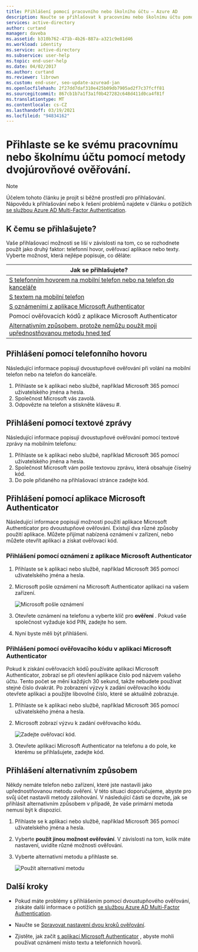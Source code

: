 ```yaml
---
title: Přihlášení pomocí pracovního nebo školního účtu – Azure AD
description: Naučte se přihlašovat k pracovnímu nebo školnímu účtu pomocí různých metod ověřování dvou faktorů.
services: active-directory
author: curtand
manager: daveba
ms.assetid: b310b762-471b-4b26-887a-a321c9e81d46
ms.workload: identity
ms.service: active-directory
ms.subservice: user-help
ms.topic: end-user-help
ms.date: 04/02/2017
ms.author: curtand
ms.reviewer: librown
ms.custom: end-user, seo-update-azuread-jan
ms.openlocfilehash: 2f27dd7daf310e425b09db7905ad2f7c37fcff81
ms.sourcegitcommit: 867cb1b7a1f3a1f0b427282c648d411d0ca4f81f
ms.translationtype: MT
ms.contentlocale: cs-CZ
ms.lasthandoff: 03/19/2021
ms.locfileid: "94834162"
---
```

# <a name="sign-in-to-your-work-or-school-account-using-your-two-factor-verification-method"></a>Přihlaste se ke svému pracovnímu nebo školnímu účtu pomocí metody dvojúrovňové ověřování.

> [!NOTE]
> Účelem tohoto článku je projít si běžné prostředí pro přihlašování. Nápovědu k přihlašování nebo k řešení problémů najdete v článku o potížích [se službou Azure AD Multi-Factor Authentication](multi-factor-authentication-end-user-troubleshoot.md).

## <a name="what-will-your-sign-in-experience-be"></a>K čemu se přihlašujete?
Vaše přihlašovací možnosti se liší v závislosti na tom, co se rozhodnete použít jako druhý faktor: telefonní hovor, ověřovací aplikace nebo texty. Vyberte možnost, která nejlépe popisuje, co děláte:

| Jak se přihlašujete? |
| --- |
| [S telefonním hovorem na mobilní telefon nebo na telefon do kanceláře](#signing-in-with-a-phone-call) |
| [S textem na mobilní telefon](#signing-in-with-a-text-message)
| [S oznámeními z aplikace Microsoft Authenticator](#to-sign-in-with-a-notification-from-the-microsoft-authenticator-app) |
| Pomocí ověřovacích kódů z aplikace Microsoft Authenticator |
| [Alternativním způsobem, protože nemůžu použít moji upřednostňovanou metodu hned teď](#signing-in-with-an-alternate-method) |

## <a name="signing-in-with-a-phone-call"></a>Přihlášení pomocí telefonního hovoru
Následující informace popisují dvoustupňové ověřování při volání na mobilní telefon nebo na telefon do kanceláře.

1. Přihlaste se k aplikaci nebo službě, například Microsoft 365 pomocí uživatelského jména a hesla.  
2. Společnost Microsoft vás zavolá.  
3. Odpovězte na telefon a stiskněte klávesu #.  

## <a name="signing-in-with-a-text-message"></a>Přihlášení pomocí textové zprávy
Následující informace popisují dvoustupňové ověřování pomocí textové zprávy na mobilním telefonu:

1. Přihlaste se k aplikaci nebo službě, například Microsoft 365 pomocí uživatelského jména a hesla.
2. Společnost Microsoft vám pošle textovou zprávu, která obsahuje číselný kód.
3. Do pole přidaného na přihlašovací stránce zadejte kód.

## <a name="signing-in-with-the-microsoft-authenticator-app"></a>Přihlášení pomocí aplikace Microsoft Authenticator
Následující informace popisují možnosti použití aplikace Microsoft Authenticator pro dvoustupňové ověřování. Existují dva různé způsoby použití aplikace. Můžete přijímat nabízená oznámení v zařízení, nebo můžete otevřít aplikaci a získat ověřovací kód.

### <a name="to-sign-in-with-a-notification-from-the-microsoft-authenticator-app"></a>Přihlášení pomocí oznámení z aplikace Microsoft Authenticator
1. Přihlaste se k aplikaci nebo službě, například Microsoft 365 pomocí uživatelského jména a hesla.
2. Microsoft pošle oznámení na Microsoft Authenticator aplikaci na vašem zařízení.

   ![Microsoft pošle oznámení](./media/multi-factor-authentication-end-user-signin/notify.png)

3. Otevřete oznámení na telefonu a vyberte klíč pro **ověření** . Pokud vaše společnost vyžaduje kód PIN, zadejte ho sem.
4. Nyní byste měli být přihlášeni.

### <a name="to-sign-in-using-a-verification-code-with-the-microsoft-authenticator-app"></a>Přihlášení pomocí ověřovacího kódu v aplikaci Microsoft Authenticator

Pokud k získání ověřovacích kódů používáte aplikaci Microsoft Authenticator, zobrazí se při otevření aplikace číslo pod názvem vašeho účtu. Tento počet se mění každých 30 sekund, takže nebudete používat stejné číslo dvakrát. Po zobrazení výzvy k zadání ověřovacího kódu otevřete aplikaci a použijte libovolné číslo, které se aktuálně zobrazuje.

1. Přihlaste se k aplikaci nebo službě, například Microsoft 365 pomocí uživatelského jména a hesla.
2. Microsoft zobrazí výzvu k zadání ověřovacího kódu.

   ![Zadejte ověřovací kód.](./media/multi-factor-authentication-end-user-signin/verify3.png)

3. Otevřete aplikaci Microsoft Authenticator na telefonu a do pole, ke kterému se přihlašujete, zadejte kód.

## <a name="signing-in-with-an-alternate-method"></a>Přihlášení alternativním způsobem
Někdy nemáte telefon nebo zařízení, které jste nastavili jako upřednostňovanou metodu ověření. V této situaci doporučujeme, abyste pro svůj účet nastavili metody zálohování. V následující části se dozvíte, jak se přihlásit alternativním způsobem v případě, že vaše primární metoda nemusí být k dispozici.

1. Přihlaste se k aplikaci nebo službě, například Microsoft 365 pomocí uživatelského jména a hesla.
2. Vyberte **použít jinou možnost ověřování**. V závislosti na tom, kolik máte nastavení, uvidíte různé možnosti ověřování.
3. Vyberte alternativní metodu a přihlaste se.

   ![Použít alternativní metodu](./media/multi-factor-authentication-end-user-signin/alt.png)

## <a name="next-steps"></a>Další kroky
- Pokud máte problémy s přihlášením pomocí dvoustupňového ověřování, získáte další informace o potížích [se službou Azure AD Multi-Factor Authentication](multi-factor-authentication-end-user-troubleshoot.md).

- Naučte se [Spravovat nastavení dvou kroků ověřování](multi-factor-authentication-end-user-manage-settings.md).

- Zjistěte, jak začít [s aplikací Microsoft Authenticator](user-help-auth-app-download-install.md) , abyste mohli používat oznámení místo textu a telefonních hovorů.
